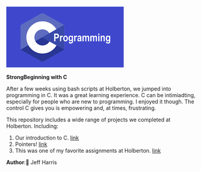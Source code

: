 ![alt text](https://github.com/JfHarris/holbertonschool-low_level_programming/blob/master/assets/c_logo.png?raw=true)

**Strong**__Beginning with C__

After a few weeks using bash scripts at Holberton, we jumped into programming in C. It was a great learning experience. C can be intimiadting, especially for people who are new to programming. I enjoyed it though. The control C gives you is empowering and, at times, frustrating.

This repository includes a wide range of projects we completed at Holberton.
Including:
1. Our introduction to C. [link](https://github.com/JfHarris/holbertonschool-low_level_programming/tree/master/0x00-hello_world "Hello, World")
2. Pointers! [link](https://github.com/JfHarris/holbertonschool-low_level_programming/tree/master/0x05-pointers_arrays_strings "Pointers")
3. This was one of my favorite assignments at Holberton. [link](https://github.com/JfHarris/holbertonschool-low_level_programming/tree/master/0x14-bit_manipulation "Bit manipulation")

__Author__::pencil:
Jeff Harris